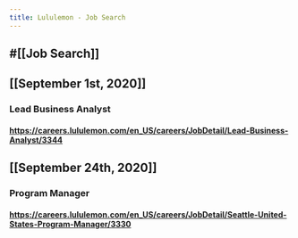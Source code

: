 ```yaml
---
title: Lululemon - Job Search
---
```


## #[[Job Search]]

## 

## [[September 1st, 2020]]
### Lead Business Analyst
#### https://careers.lululemon.com/en_US/careers/JobDetail/Lead-Business-Analyst/3344

## [[September 24th, 2020]]
### Program Manager
#### https://careers.lululemon.com/en_US/careers/JobDetail/Seattle-United-States-Program-Manager/3330

